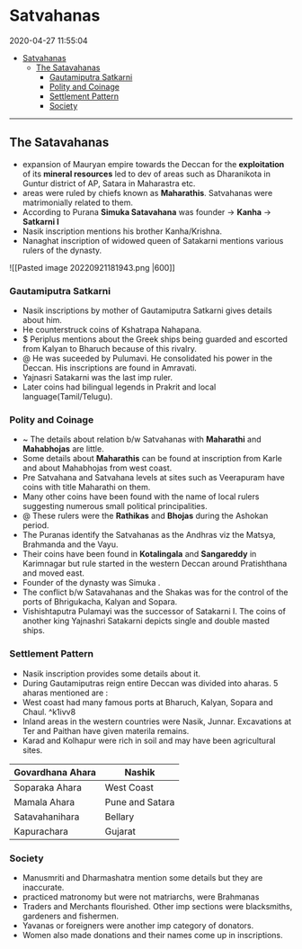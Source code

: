 # Satvahanas

2020-04-27 11:55:04

- [Satvahanas](#satvahanas)
  - [The Satavahanas](#the-satavahanas)
    - [Gautamiputra Satkarni](#gautamiputra-satkarni)
    - [Polity and Coinage](#polity-and-coinage)
    - [Settlement Pattern](#settlement-pattern)
    - [Society](#society)

---

## The Satavahanas

- expansion of Mauryan empire towards the Deccan for the **exploitation** of its **mineral resources** led to dev of areas such as Dharanikota in Guntur district of AP, Satara in Maharastra etc.
- areas were ruled by chiefs known as **Maharathis**. Satvahanas were matrimonially related to them.
- According to Purana **Simuka Satavahana** was founder -> **Kanha** -> **Satkarni I**
- Nasik inscription mentions his brother Kanha/Krishna.
- Nanaghat inscription of widowed queen of Satakarni mentions various rulers of the dynasty.

![[Pasted image 20220921181943.png |600]]

### Gautamiputra Satkarni

- Nasik inscriptions by mother of Gautamiputra Satkarni gives details about him.
- He counterstruck coins of Kshatrapa Nahapana.
- $ Periplus mentions about the Greek ships being guarded and escorted from Kalyan to Bharuch because of this rivalry.
- @ He was suceeded by Pulumavi. He consolidated his power in the Deccan. His inscriptions are found in Amravati.
- Yajnasri Satakarni was the last imp ruler.
- Later coins had bilingual legends in Prakrit and local language(Tamil/Telugu).

### Polity and Coinage

- ~ The details about relation b/w Satvahanas with **Maharathi** and **Mahabhojas** are little.
- Some details about **Maharathis** can be found at inscription from Karle and about Mahabhojas from west coast.
- Pre Satvahana and Satvahana levels at sites such as Veerapuram have coins with title Maharathi on them.
- Many other coins have been found with the name of local rulers suggesting numerous small political principalities.
- @ These rulers were the **Rathikas** and **Bhojas** during the Ashokan period.
- The Puranas identify the Satvahanas as the Andhras viz the Matsya, Brahmanda and the Vayu.
- Their coins have been found in **Kotalingala** and **Sangareddy** in Karimnagar but rule started in the western Deccan around Pratishthana and moved east.
- Founder of the dynasty was Simuka .
- The conflict b/w Satavahanas and the Shakas was for the control of the ports of Bhrigukacha, Kalyan and Sopara.
- Vishishtaputra Pulamayi was the successor of Satakarni I. The coins of another king Yajnashri Satakarni depicts single and double masted ships.

### Settlement Pattern

- Nasik inscription provides some details about it.
- During Gautamiputras reign entire Deccan was divided into aharas. 5 aharas mentioned are :
 - West coast had many famous ports at Bharuch, Kalyan, Sopara and Chaul. ^k1ivv8
- Inland areas in the western countries were Nasik, Junnar. Excavations at Ter and Paithan have given materila remains.
- Karad and Kolhapur were rich in soil and may have been agricultural sites.

| Govardhana Ahara | Nashik          |
|------------------|-----------------|
| Soparaka Ahara   | West Coast      |
| Mamala Ahara     | Pune and Satara |
| Satavahanihara   | Bellary         |
| Kapurachara      | Gujarat         |

### Society

- Manusmriti and Dharmashatra mention some details but they are inaccurate.
- practiced matronomy but were not matriarchs, were Brahmanas
- Traders and Merchants flourished. Other imp sections were blacksmiths, gardeners and fishermen.
- Yavanas or foreigners were another imp category of donators.
- Women also made donations and their names come up in inscriptions.
